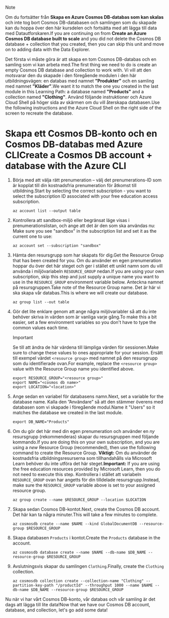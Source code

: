> [!NOTE]
> <span data-ttu-id="a2ae4-101">Om du fortsätter från **Skapa en Azure Cosmos DB-databas som kan skalas** och inte tog bort Cosmos DB-databasen och samlingen som du skapade kan du hoppa över den här kursdelen och fortsätta med att lägga till data med Datautforskaren.</span><span class="sxs-lookup"><span data-stu-id="a2ae4-101">If you are continuing on from **Create an Azure Cosmos DB database built to scale** and you did not delete the Cosmos DB database + collection that you created, then you can skip this unit and move on to adding data with the Data Explorer.</span></span>

<span data-ttu-id="a2ae4-102">Det första vi måste göra är att skapa en tom Cosmos DB-databas och en samling som vi kan arbeta med.</span><span class="sxs-lookup"><span data-stu-id="a2ae4-102">The first thing we need to do is create an empty Cosmos DB database and collection to work with.</span></span> <span data-ttu-id="a2ae4-103">Vi vill att den motsvarar den du skapade i den föregående modulen i den här utbildningsvägen: en databas med namnet **”Produkter”** och en samling med namnet **”Kläder”**.</span><span class="sxs-lookup"><span data-stu-id="a2ae4-103">We want it to match the one you created in the last module in this Learning Path: a database named **"Products"** and a collection named **"Clothing"**.</span></span> <span data-ttu-id="a2ae4-104">Använd följande instruktioner och Azure Cloud Shell på höger sida av skärmen om du vill återskapa databasen.</span><span class="sxs-lookup"><span data-stu-id="a2ae4-104">Use the following instructions and the Azure Cloud Shell on the right side of the screen to recreate the database.</span></span>

# <a name="create-a-cosmos-db-account--database-with-the-azure-cli"></a><span data-ttu-id="a2ae4-105">Skapa ett Cosmos DB-konto och en Cosmos DB-databas med Azure CLI</span><span class="sxs-lookup"><span data-stu-id="a2ae4-105">Create a Cosmos DB account + database with the Azure CLI</span></span>

1. <span data-ttu-id="a2ae4-106">Börja med att välja rätt prenumeration – välj det prenumerations-ID som är kopplat till din kostnadsfria prenumeration för åtkomst till utbildning.</span><span class="sxs-lookup"><span data-stu-id="a2ae4-106">Start by selecting the correct subscription - you want to select the subscription ID associated with your free education access subscription.</span></span>

    ```azurecli
    az account list --output table
    ```

1. <span data-ttu-id="a2ae4-107">Kontrollera att sandbox-miljö eller begränsat läge visas i prenumerationslistan, och ange att det är den som ska användas nu: <!-- TODO: get official name here --></span><span class="sxs-lookup"><span data-stu-id="a2ae4-107">Make sure you see "sandbox" in the subscription list and set it as the current one to use: <!-- TODO: get official name here --></span></span>

    ```azurecli
    az account set --subscription "sandbox"
    ```
    
1. <span data-ttu-id="a2ae4-108">Hämta den resursgrupp som har skapats för dig.</span><span class="sxs-lookup"><span data-stu-id="a2ae4-108">Get the Resource Group that has been created for you.</span></span> <span data-ttu-id="a2ae4-109">Om du använder en egen prenumeration hoppar du över det här steget och ger i stället ett unikt namn som du vill använda i miljövariabeln `RESOURCE_GROUP` nedan.</span><span class="sxs-lookup"><span data-stu-id="a2ae4-109">If you are using your own subscription, skip this step and just supply a unique name you want to use in the `RESOURCE_GROUP` environment variable below.</span></span> <span data-ttu-id="a2ae4-110">Anteckna namnet på resursgruppen.</span><span class="sxs-lookup"><span data-stu-id="a2ae4-110">Take note of the Resource Group name.</span></span> <span data-ttu-id="a2ae4-111">Det är här vi ska skapa vår databas.</span><span class="sxs-lookup"><span data-stu-id="a2ae4-111">This is where we will create our database.</span></span> <!-- Do we get a token for this? -->

    ```azurecli
    az group list --out table
    ```

1. <span data-ttu-id="a2ae4-112">Gör det lite enklare genom att ange några miljövariabler så att du inte behöver skriva in värden som är vanliga varje gång.</span><span class="sxs-lookup"><span data-stu-id="a2ae4-112">To make this a bit easier, set a few environment variables so you don't have to type the common values each time.</span></span> 

    > [!IMPORTANT]
    > <span data-ttu-id="a2ae4-113">Se till att ändra de här värdena till lämpliga värden för sessionen.</span><span class="sxs-lookup"><span data-stu-id="a2ae4-113">Make sure to change these values to ones appropriate for your session.</span></span> <span data-ttu-id="a2ae4-114">Ersätt till exempel värdet `<resource group>` med namnet på den resursgrupp som du identifierade ovan.</span><span class="sxs-lookup"><span data-stu-id="a2ae4-114">For example, replace the `<resource group>` value with the Resource Group name you identified above.</span></span>

    ```azurecli
    export RESOURCE_GROUP="<resource group>"
    export NAME="<cosmos db name>"
    export LOCATION="<location>"
    ```
    
1. <span data-ttu-id="a2ae4-115">Ange sedan en variabel för databasens namn.</span><span class="sxs-lookup"><span data-stu-id="a2ae4-115">Next, set a variable for the database name.</span></span> <span data-ttu-id="a2ae4-116">Kalla den ”Användare” så att den stämmer överens med databasen som vi skapade i föregående modul.</span><span class="sxs-lookup"><span data-stu-id="a2ae4-116">Name it "Users" so it matches the database we created in the last module.</span></span>

    ```azurecli
    export DB_NAME="Products"
    ```
    
1. <span data-ttu-id="a2ae4-117">Om du gör det här med din egen prenumeration och använder en _ny_ resursgrupp (rekommenderas) skapar du resursgruppen med följande kommando.</span><span class="sxs-lookup"><span data-stu-id="a2ae4-117">If you are doing this on your own subscription, and you are using a _new_ Resource Group (recommended), then use the following command to create the Resource Group.</span></span> <span data-ttu-id="a2ae4-118">**Viktigt:** Om du använder de kostnadsfria utbildningsresurserna som tillhandahålls via Microsoft Learn behöver du inte utföra det här steget.</span><span class="sxs-lookup"><span data-stu-id="a2ae4-118">**Important:** If you are using the free education resources provided by Microsoft Learn, then you do not need to execute this step.</span></span> <span data-ttu-id="a2ae4-119">Kontrollera i stället att variabeln `RESOURCE_GROUP` ovan har angetts för din tilldelade resursgrupp.</span><span class="sxs-lookup"><span data-stu-id="a2ae4-119">Instead, make sure the `RESOURCE_GROUP` variable above is set to your assigned resource group.</span></span>

    ```azurecli
    az group create --name $RESOURCE_GROUP --location $LOCATION
    ```
    
1. <span data-ttu-id="a2ae4-120">Skapa sedan Cosmos DB-kontot.</span><span class="sxs-lookup"><span data-stu-id="a2ae4-120">Next, create the Cosmos DB account.</span></span> <span data-ttu-id="a2ae4-121">Det här kan ta några minuter.</span><span class="sxs-lookup"><span data-stu-id="a2ae4-121">This will take a few minutes to complete.</span></span>

    ```azurecli
    az cosmosdb create --name $NAME --kind GlobalDocumentDB --resource-group $RESOURCE_GROUP
    ```
    
1. <span data-ttu-id="a2ae4-122">Skapa databasen `Products` i kontot.</span><span class="sxs-lookup"><span data-stu-id="a2ae4-122">Create the `Products` database in the account.</span></span>

    ```azurecli
    az cosmosdb database create --name $NAME --db-name $DB_NAME --resource-group $RESOURCE_GROUP
    ```
    
1. <span data-ttu-id="a2ae4-123">Avslutningsvis skapar du samlingen `Clothing`.</span><span class="sxs-lookup"><span data-stu-id="a2ae4-123">Finally, create the `Clothing` collection.</span></span>

    ```azurecli
    az cosmosdb collection create --collection-name "Clothing" --partition-key-path "/productId" --throughput 1000 --name $NAME --db-name $DB_NAME --resource-group $RESOURCE_GROUP
    ```

<span data-ttu-id="a2ae4-124">Nu när vi har vårt Cosmos DB-konto, vår databas och vår samling är det dags att lägga till lite data!</span><span class="sxs-lookup"><span data-stu-id="a2ae4-124">Now that we have our Cosmos DB account, database, and collection, let's go add some data!</span></span>